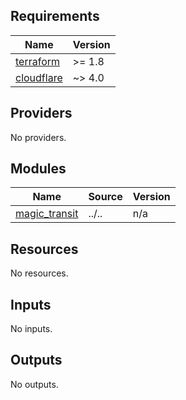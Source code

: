 <!-- BEGIN_TF_DOCS -->
## Requirements

| Name | Version |
|------|---------|
| <a name="requirement_terraform"></a> [terraform](#requirement\_terraform) | >= 1.8 |
| <a name="requirement_cloudflare"></a> [cloudflare](#requirement\_cloudflare) | ~> 4.0 |

## Providers

No providers.

## Modules

| Name | Source | Version |
|------|--------|---------|
| <a name="module_magic_transit"></a> [magic\_transit](#module\_magic\_transit) | ../.. | n/a |

## Resources

No resources.

## Inputs

No inputs.

## Outputs

No outputs.
<!-- END_TF_DOCS -->
